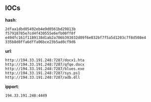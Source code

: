 
## IOCs

__hash__:

```text
2dfaa1dbd05492eb4e9d0561bd29813b
f57918785e7cd4f430555e6efb00ff0f
e494fc161f1189138d1ab2a706b393032d09f6e032bf7f5a5d1203c7f8d508e4
335b8d0ffa6dffa06bce23b5ad0cf9d6
```
__url__:

```text
http://194.33.191.248:7287/docx1.hta
http://194.33.191.248:7287/qfqe.docx
http://194.33.191.248:7287/blues.exe
http://194.33.191.248:7287/sys.ps1
http://194.33.191.248:7287/adb.dll
```
__ipport__:

```text
194.33.191.248:4449
```